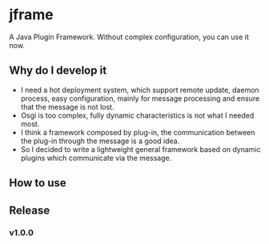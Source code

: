 jframe
======
A Java Plugin Framework. Without complex configuration, you can use it now.

## Why do I develop it
* I need a hot deployment system, which support remote update, daemon process, easy configuration, mainly for message processing and ensure that the message is not lost. 
* Osgi is too complex, fully dynamic characteristics is not what I needed most. 
* I think a framework composed by plug-in, the communication between the plug-in through the message is a good idea.
* So I decided to write a lightweight general framework based on dynamic plugins which communicate via the message.

## How to use


## Release
### v1.0.0


